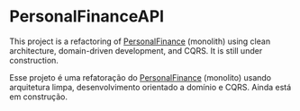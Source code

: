 # PersonalFinanceAPI
This project is a refactoring of [PersonalFinance](https://github.com/wvreis/PersonalFinance) (monolith) using clean architecture, domain-driven development, and CQRS. It is still under construction.

Esse projeto é uma refatoração do [PersonalFinance](https://github.com/wvreis/PersonalFinance) (monolito) usando arquitetura limpa, desenvolvimento orientado a domínio e CQRS. Ainda está em construção.